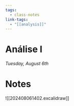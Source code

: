 ```yaml
---
tags:
  - class-notes
link-tags:
  - "[[analysis]]"
---
```

# Análise I 

_Tuesday, August 6th_

# Notes
![[202408061402.excalidraw]]


